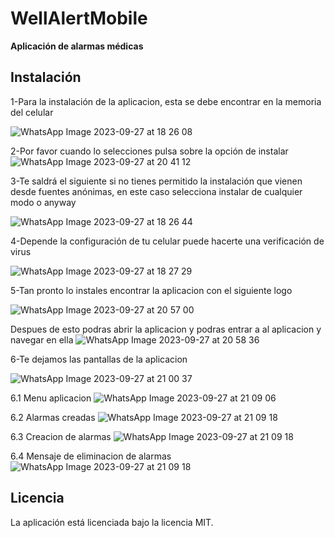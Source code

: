 # WellAlertMobile

**Aplicación de alarmas médicas**

## Instalación

1-Para la instalación de la aplicacion, esta se debe encontrar en la memoria del celular

![WhatsApp Image 2023-09-27 at 18 26 08](https://github.com/nathanbelt23UniAndes/WellAlertMobile/assets/111519973/f8a511e5-fef9-465d-af89-84c3be9e16b2)

2-Por favor cuando lo selecciones pulsa sobre la opción de instalar
![WhatsApp Image 2023-09-27 at 20 41 12](https://github.com/nathanbelt23UniAndes/WellAlertMobile/assets/111519973/4077cd96-b494-46b2-8358-81fee4f3e29b)


3-Te saldrá el siguiente si no tienes permitido la instalación que vienen desde fuentes anónimas, en este caso selecciona instalar de cualquier modo o anyway

![WhatsApp Image 2023-09-27 at 18 26 44](https://github.com/nathanbelt23UniAndes/WellAlertMobile/assets/111519973/9101906a-c2ca-497e-b3f4-cbf1e32cfa7b)


4-Depende la configuración de tu celular puede hacerte una verificación de virus

![WhatsApp Image 2023-09-27 at 18 27 29](https://github.com/nathanbelt23UniAndes/WellAlertMobile/assets/111519973/bf381292-ac88-4fe7-aa49-68f3659dc049)


5-Tan pronto lo instales encontrar la aplicacion con el siguiente logo

![WhatsApp Image 2023-09-27 at 20 57 00](https://github.com/nathanbelt23UniAndes/WellAlertMobile/assets/111519973/c050597f-2195-4bd9-879a-dc99ba4af702)

Despues de esto podras abrir la aplicacion y podras entrar a al aplicacion y navegar en ella
![WhatsApp Image 2023-09-27 at 20 58 36](https://github.com/nathanbelt23UniAndes/WellAlertMobile/assets/111519973/74ab17f5-7010-431b-bab0-9f5fb4773628)


6-Te dejamos las pantallas de la aplicacion

![WhatsApp Image 2023-09-27 at 21 00 37](https://github.com/nathanbelt23UniAndes/WellAlertMobile/assets/111519973/241ebec6-5b08-480b-be96-cf6923fc0222)


6.1 Menu aplicacion
![WhatsApp Image 2023-09-27 at 21 09 06](https://github.com/nathanbelt23UniAndes/WellAlertMobile/assets/111519973/b63f73ff-d74b-4acb-b92a-ed4876e7003d)

6.2 Alarmas creadas
![WhatsApp Image 2023-09-27 at 21 09 18](https://github.com/nathanbelt23UniAndes/WellAlertMobile/assets/111519973/426a1790-83be-40d2-aa72-aa744c02321d)

6.3 Creacion de alarmas
![WhatsApp Image 2023-09-27 at 21 09 18](https://github.com/nathanbelt23UniAndes/WellAlertMobile/assets/111519973/9bb2fb41-967f-4635-b9b3-beb067bb7636)

6.4 Mensaje de eliminacion de alarmas
![WhatsApp Image 2023-09-27 at 21 09 18](https://github.com/nathanbelt23UniAndes/WellAlertMobile/assets/111519973/96b7063d-3f97-4f54-8677-cb00334a5a6b)


## Licencia

La aplicación está licenciada bajo la licencia MIT.





